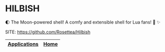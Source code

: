 # HILBISH

 🌓 The Moon-powered shell! A comfy and extensible shell for Lua fans! 🌺 ✨

 SITE: https://github.com/Rosettea/Hilbish

 | [Applications](https://portable-linux-apps.github.io/apps.html) | [Home](https://portable-linux-apps.github.io)
 | --- | --- |
